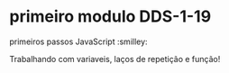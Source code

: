 # primeiro modulo DDS-1-19
primeiros passos JavaScript :smilley:

Trabalhando com variaveis, laços de repetição e função!